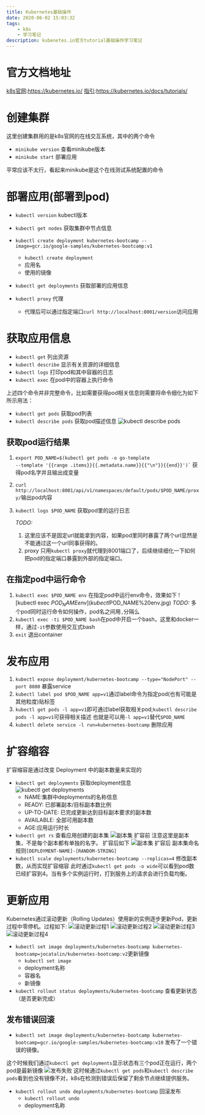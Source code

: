 ```yaml
---
title: Kubernetes基础操作
date: 2020-06-02 15:03:32
tags:
    - k8s
    - 学习笔记
description: kubenetes.io官方tutorial基础操作学习笔记
---
```

# 官方文档地址
[k8s官网](https://kubernetes.io/):https://kubernetes.io/
[指引](https://kubernetes.io/docs/tutorials/):https://kubernetes.io/docs/tutorials/

# 创建集群
这里创建集群用的是k8s官网的在线交互系统，其中的两个命令
- `minikube version`    查看minikube版本
- `minikube start`  部署应用

平常应该不太行，看起来minikube是这个在线测试系统配置的命令

# 部署应用(部署到pod)
- `kubectl version` kubectl版本
- `kubectl get nodes`   获取集群中节点信息
- `kubectl create deployment kubernetes-bootcamp --image=gcr.io/google-samples/kubernetes-bootcamp:v1`
    - `kubectl create deployment`
    - 应用名
    - 使用的镜像
- `kubectl get deployments` 获取部署的应用信息

- `kubectl proxy` 代理
    - 代理后可以通过指定端口`curl http://localhost:8001/version`访问应用

# 获取应用信息
- `kubectl get` 列出资源
- `kubectl describe`    显示有关资源的详细信息
- `kubectl logs`    打印pod和其中容器的日志
- `kubectl exec`    在pod中的容器上执行命令

上述四个命令并非完整命令，比如需要获得pod相关信息则需要将命令细化为如下所示用法：

- `kubectl get pods`    获取pod列表
- `kubectl describe pods`    获取pod描述信息
    ![kubectl describe pods](kubectl%20describe%20pods.jpg)
    
## 获取pod运行结果
1. <code>export POD_NAME=$(kubectl get pods -o go-template --template '&#123;&#123;range .items&#125;&#125;&#123;&#123;.metadata.name&#125;&#125;&#123;&#123;"\n"}}&#123;&#123;end&#125;&#125;')`</code>
获得pod名字并且输出成变量
2. `curl http://localhost:8001/api/v1/namespaces/default/pods/$POD_NAME/proxy/`输出pod内容
3. `kubectl logs $POD_NAME` 获取pod里的运行日志

    *TODO:*
    1. 这里应该不是固定url就能拿到内容，如果pod里同时暴露了两个url显然是不能通过这一个url同事获得的。
    2. proxy 只用`kubectl proxy`就代理到8001端口了，后续继续细化一下如何把pod的指定端口暴露到外部的指定端口。

## 在指定pod中运行命令
1. `kubectl exec $POD_NAME env` 在指定pod中运行env命令，效果如下
    ![kubectl exec $POD_NAME env](kubectl%20exec%20$POD_NAME%20env.jpg)
    *TODO:* 多个pod同时运行命令如何操作，pod名之间用`,`分隔么
2. `kubectl exec -ti $POD_NAME bash`在pod中开启一个bash，这里和docker一样，通过`-it`参数使用交互式bash
3. `exit`   退出container

# 发布应用
1. `kubectl expose deployment/kubernetes-bootcamp --type="NodePort" --port 8080`    暴露service
2. `kubectl label pod $POD_NAME app=v1`通过label命令为指定pod(也有可能是其他粒度)贴标签
3. `kubectl get pods -l app=v1`即可通过label获取相关pod;`kubectl describe pods -l app=v1`可获得相关描述
    也就是可以用`-l app=v1`替代`$POD_NAME`
4. `kubectl delete service -l run=kubernetes-bootcamp`  删除应用

# 扩容缩容
扩容缩容是通过改变 Deployment 中的副本数量来实现的
- `kubectl get deployments` 获取deployment信息
    ![kubectl get deployments](kubectl%20get%20deployments.jpg)
    - NAME:集群中deployments的名称信息
    - READY: 已部署副本/目标副本数比例
    - UP-TO-DATE: 已完成更新达到目标副本要求的副本数
    - AVAILABLE: 全部可用副本数
    - AGE:应用运行时长
- `kubectl get rs`  查看应用创建的副本集
    ![副本集 扩容前](副本集%20扩容前.jpg)
    注意这里是副本集，不是每个副本都有单独的名字。
    扩容后如下
    ![副本集 扩容后](副本集%20扩容后.jpg)
    副本集命名规则`[DEPLOYMENT-NAME]-[RANDOM-STRING]`
- `kubectl scale deployments/kubernetes-bootcamp --replicas=4`  修改副本数，从而实现扩容缩容
此时通过`kubectl get pods -o wide`可以看到pod数已经扩容到4。当有多个实例运行时，打到服务上的请求会进行负载均衡。

# 更新应用
Kubernetes通过滚动更新（Rolling Updates）使用新的实例逐步更新Pod，更新过程中零停机。过程如下:
![滚动更新过程1](滚动更新过程1.svg)
![滚动更新过程2](滚动更新过程2.svg)
![滚动更新过程3](滚动更新过程3.svg)
![滚动更新过程4](滚动更新过程4.svg)
- `kubectl set image deployments/kubernetes-bootcamp kubernetes-bootcamp=jocatalin/kubernetes-bootcamp:v2`更新镜像
    - `kubectl set image`
    - deployment名称
    - 容器名
    - 新镜像
- `kubectl rollout status deployments/kubernetes-bootcamp`  查看更新状态（是否更新完成）

## 发布错误回滚
- `kubectl set image deployments/kubernetes-bootcamp kubernetes-bootcamp=gcr.io/google-samples/kubernetes-bootcamp:v10` 发布了一个错误的镜像。

这个时候我们通过`kubectl get deployments`显示状态有三个pod正在运行，两个pod是最新镜像
![发布失败](发布失败.jpg)
这时候通过`kubectl get pods`和`kubectl describe pods`看到也没有镜像不对，k8s在检测到错误后保留了剩余节点继续提供服务。
- `kubectl rollout undo deployments/kubernetes-bootcamp`    回滚发布
    - `kubectl rollout undo`
    - deployment名称